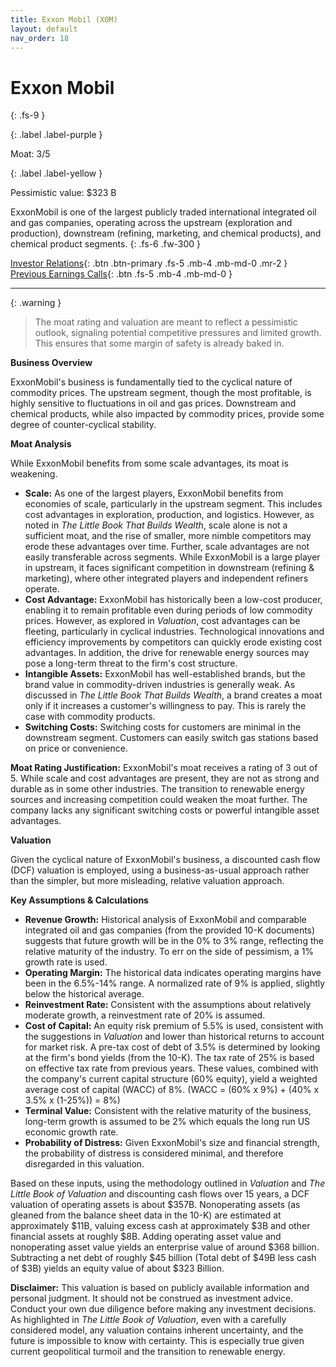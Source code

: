 ```yaml
---
title: Exxon Mobil (XOM)
layout: default
nav_order: 18
---
```


# Exxon Mobil
{: .fs-9 }

{: .label .label-purple }

Moat: 3/5

{: .label .label-yellow }

Pessimistic value: $323 B

ExxonMobil is one of the largest publicly traded international integrated oil and gas companies, operating across the upstream (exploration and production), downstream (refining, marketing, and chemical products), and chemical product segments.
{: .fs-6 .fw-300 }

[Investor Relations](https://www.google.com/search?q=XOM+investor+relations){: .btn .btn-primary .fs-5 .mb-4 .mb-md-0 .mr-2 }
[Previous Earnings Calls](https://discountingcashflows.com/company/XOM/transcripts/){: .btn .fs-5 .mb-4 .mb-md-0 }

---

{: .warning } 
>The moat rating and valuation are meant to reflect a pessimistic outlook, signaling potential competitive pressures and limited growth. This ensures that some margin of safety is already baked in.


**Business Overview**

ExxonMobil's business is fundamentally tied to the cyclical nature of commodity prices. The upstream segment, though the most profitable, is highly sensitive to fluctuations in oil and gas prices. Downstream and chemical products, while also impacted by commodity prices, provide some degree of counter-cyclical stability.

**Moat Analysis**

While ExxonMobil benefits from some scale advantages, its moat is weakening.

* **Scale:** As one of the largest players, ExxonMobil benefits from economies of scale, particularly in the upstream segment. This includes cost advantages in exploration, production, and logistics.  However, as noted in *The Little Book That Builds Wealth*, scale alone is not a sufficient moat, and the rise of smaller, more nimble competitors may erode these advantages over time.  Further, scale advantages are not easily transferable across segments. While ExxonMobil is a large player in upstream, it faces significant competition in downstream (refining & marketing), where other integrated players and independent refiners operate.
* **Cost Advantage:** ExxonMobil has historically been a low-cost producer, enabling it to remain profitable even during periods of low commodity prices. However, as explored in *Valuation*, cost advantages can be fleeting, particularly in cyclical industries.  Technological innovations and efficiency improvements by competitors can quickly erode existing cost advantages.  In addition, the drive for renewable energy sources may pose a long-term threat to the firm's cost structure.
* **Intangible Assets:**  ExxonMobil has well-established brands, but the brand value in commodity-driven industries is generally weak. As discussed in *The Little Book That Builds Wealth*, a brand creates a moat only if it increases a customer's willingness to pay.  This is rarely the case with commodity products.  
* **Switching Costs:** Switching costs for customers are minimal in the downstream segment.  Customers can easily switch gas stations based on price or convenience. 

**Moat Rating Justification:** ExxonMobil's moat receives a rating of 3 out of 5. While scale and cost advantages are present, they are not as strong and durable as in some other industries.  The transition to renewable energy sources and increasing competition could weaken the moat further.  The company lacks any significant switching costs or powerful intangible asset advantages.

**Valuation**

Given the cyclical nature of ExxonMobil's business, a discounted cash flow (DCF) valuation is employed, using a business-as-usual approach rather than the simpler, but more misleading, relative valuation approach.

**Key Assumptions & Calculations**

* **Revenue Growth:** Historical analysis of ExxonMobil and comparable integrated oil and gas companies (from the provided 10-K documents) suggests that future growth will be in the 0% to 3% range, reflecting the relative maturity of the industry. To err on the side of pessimism, a 1% growth rate is used.  
* **Operating Margin:** The historical data indicates operating margins have been in the 6.5%-14% range.  A normalized rate of 9% is applied, slightly below the historical average.
* **Reinvestment Rate:**  Consistent with the assumptions about relatively moderate growth, a reinvestment rate of 20% is assumed.
* **Cost of Capital:** An equity risk premium of 5.5% is used, consistent with the suggestions in *Valuation* and lower than historical returns to account for market risk. A pre-tax cost of debt of 3.5% is determined by looking at the firm's bond yields (from the 10-K). The tax rate of 25% is based on effective tax rate from previous years.  These values, combined with the company's current capital structure (60% equity), yield a weighted average cost of capital (WACC) of 8%. (WACC = (60% x 9%) + (40% x 3.5% x (1-25%)) = 8%)
* **Terminal Value:** Consistent with the relative maturity of the business, long-term growth is assumed to be 2% which equals the long run US economic growth rate.
* **Probability of Distress:** Given ExxonMobil's size and financial strength, the probability of distress is considered minimal, and therefore disregarded in this valuation.

Based on these inputs, using the methodology outlined in *Valuation* and *The Little Book of Valuation* and discounting cash flows over 15 years, a DCF valuation of operating assets is about $357B. Nonoperating assets (as gleaned from the balance sheet data in the 10-K) are estimated at approximately $11B, valuing excess cash at approximately $3B and other financial assets at roughly $8B. Adding operating asset value and nonoperating asset value yields an enterprise value of around $368 billion.  Subtracting a net debt of roughly $45 billion (Total debt of $49B less cash of $3B) yields an equity value of about $323 Billion.

**Disclaimer:** This valuation is based on publicly available information and personal judgment.  It should not be construed as investment advice. Conduct your own due diligence before making any investment decisions.  As highlighted in *The Little Book of Valuation*, even with a carefully considered model, any valuation contains inherent uncertainty, and the future is impossible to know with certainty. This is especially true given current geopolitical turmoil and the transition to renewable energy.
